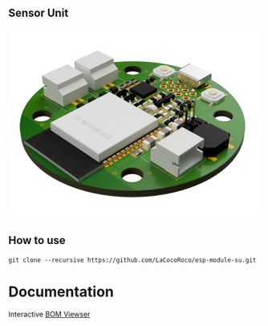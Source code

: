 ## Sensor Unit

![function_graphic](/eagle/images/esp-module-su.png)

## How to use

```
git clone --recursive https://github.com/LaCocoRoco/esp-module-su.git
```

# Documentation

Interactive [BOM Viewser](https://htmlpreview.github.io/?https://github.com/LaCocoRoco/esp-module-su/blob/main/eagle/bom/esp-module-su.html)
